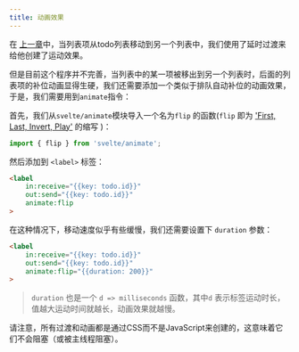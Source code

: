 ```yaml
---
title: 动画效果
---
```


在 [上一章](tutorial/deferred-transitions)中，当列表项从todo列表移动到另一个列表中，我们使用了延时过渡来给他创建了运动效果。

但是目前这个程序并不完善，当列表中的某一项被移出到另一个列表时，后面的列表项的补位动画显得生硬，我们还需要添加一个类似于排队自动补位的动画效果， 于是，我们需要用到`animate`指令：

首先，我们从`svelte/animate`模块导入一个名为`flip` 的函数(`flip` 即为 ['First, Last, Invert, Play'](https://aerotwist.com/blog/flip-your-animations/) 的缩写 )：

```js
import { flip } from 'svelte/animate';
```

然后添加到 `<label>` 标签：

```html
<label
	in:receive="{{key: todo.id}}"
	out:send="{{key: todo.id}}"
	animate:flip
>
```

在这种情况下，移动速度似乎有些缓慢，我们还需要设置下 `duration` 参数：

```html
<label
	in:receive="{{key: todo.id}}"
	out:send="{{key: todo.id}}"
	animate:flip="{{duration: 200}}"
>
```

> `duration` 也是一个 `d => milliseconds` 函数，其中`d` 表示标签运动时长，值越大运动时间就越长，动画效果就越慢。

请注意，所有过渡和动画都是通过CSS而不是JavaScript来创建的，这意味着它们不会阻塞（或被主线程阻塞）。